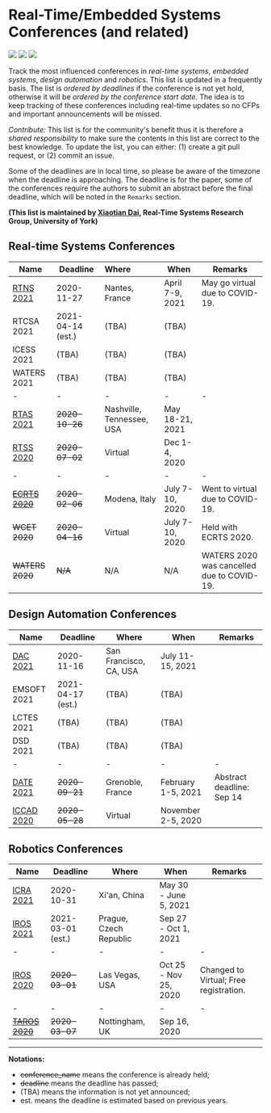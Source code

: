 # Real-Time/Embedded Systems Conferences (and related) 

![](https://badgen.net/github/stars/automaticdai/realtime-embedded-conferences)  ![](https://badgen.net/github/issues/automaticdai/realtime-embedded-conferences)  ![](https://badgen.net/github/contributors/automaticdai/realtime-embedded-conferences)

Track the most influenced conferences in *real-time systems*, *embedded systems*, *design automation* and *robotics*. This list is updated in a frequently basis. The list is *ordered by deadlines* if the conference is not yet hold, otherwise it will be *ordered by the conference start date*. The idea is to keep tracking of these conferences including real-time updates so no CFPs and important announcements will be missed.

*Contribute:* This list is for the community's benefit thus it is therefore a *shared responsibility* to make sure the contents in this list are correct to the best knowledge. To update the list, you can either: (1) create a git pull request, or (2) commit an issue.

Some of the deadlines are in local time, so please be aware of the timezone when the deadline is approaching. The deadline is for the paper, some of the conferences require the authors to submit an abstract before the final deadline, which will be noted in the `Remarks` section.

**(This list is maintained by [Xiaotian Dai](http://www.xiaotiandai.com), Real-Time Systems Research Group, University of York)**



## Real-time Systems Conferences

| Name                                          | Deadline          | Where                     | When            | Remarks                                    |
| --------------------------------------------- | ----------------- | :------------------------ | --------------- | ------------------------------------------ |
| [RTNS 2021](https://rtns2021.univ-nantes.fr/) | 2020-11-27        | Nantes, France            | April 7-9, 2021 | May go virtual due to COVID-19.            |
| RTCSA 2021                                    | 2021-04-14 (est.) | (TBA)                     | (TBA)           |                                            |
| ICESS 2021                                    | (TBA)             | (TBA)                     | (TBA)           |                                            |
| WATERS 2021                                   | (TBA)             | (TBA)                     | (TBA)           |                                            |
| -                                             | -                 | -                         | -               | -                                          |
| [RTAS 2021](http://2021.rtas.org/)            | ~~2020-10-26~~    | Nashville, Tennessee, USA | May 18-21, 2021 |                                            |
| [RTSS 2020](http://2020.rtss.org/)            | ~~2020-07-02~~    | Virtual                   | Dec 1-4, 2020   |                                            |
| -                                             | -                 | -                         | -               | -                                          |
| ~~[ECRTS 2020](https://www.ecrts.org/)~~      | ~~2020-02-06~~    | Modena, Italy             | July 7-10, 2020 | Went to virtual due to COVID-19.           |
| ~~WCET 2020~~                                 | ~~2020-04-16~~    | Virtual                   | July 7-10, 2020 | Held with ECRTS 2020.                      |
| ~~WATERS 2020~~                               | ~~N/A~~           | N/A                       | N/A             | WATERS 2020 was cancelled due to COVID-19. |



## Design Automation Conferences

| Name                                               | Deadline          | Where                  | When               | Remarks                   |
| -------------------------------------------------- | ----------------- | ---------------------- | ------------------ | ------------------------- |
| [DAC 2021](https://dac.com/call-for-contributions) | 2020-11-16        | San Francisco, CA, USA | July 11-15, 2021   |                           |
| EMSOFT 2021                                        | 2021-04-17 (est.) | (TBA)                  | (TBA)              |                           |
| LCTES 2021                                         | (TBA)             | (TBA)                  | (TBA)              |                           |
| DSD 2021                                           | (TBA)             | (TBA)                  | (TBA)              |                           |
| -                                                  | -                 | -                      | -                  | -                         |
| [DATE 2021](https://www.date-conference.com/)      | ~~2020-09-21~~    | Grenoble, France       | February 1-5, 2021 | Abstract deadline: Sep 14 |
| [ICCAD 2020](https://iccad.com/)                   | ~~2020-05-28~~    | Virtual                | November 2-5, 2020 |                           |



## Robotics Conferences

| Name                                                         | Deadline          | Where                  | When                  | Remarks                                |
| ------------------------------------------------------------ | ----------------- | ---------------------- | --------------------- | -------------------------------------- |
| [ICRA 2021](http://www.icra2021.org/)                        | 2020-10-31        | Xi'an, China           | May 30 - June 5, 2021 |                                        |
| [IROS 2021](http://www.iros2021.org/)                        | 2021-03-01 (est.) | Prague, Czech Republic | Sep 27 - Oct 1, 2021  |                                        |
| -                                                            | -                 | -                      | -                     | -                                      |
| [IROS 2020](https://www.iros2020.org/index.html)             | ~~2020-03-01~~    | Las Vegas, USA         | Oct 25 - Nov 25, 2020 | Changed to Virtual; Free registration. |
| -                                                            | -                 | -                      | -                     | -                                      |
| ~~[TAROS 2020](https://www.nottingham.ac.uk/conference/fac-eng/taros/index.aspx)~~ | ~~2020-03-07~~    | Nottingham, UK         | Sep 16, 2020          |                                        |

---

**Notations:**

- ~~conference_name~~ means the conference is already held; 
- ~~deadline~~ means the deadline has passed;
- (TBA) means the information is not yet announced;
- est. means the deadline is estimated based on previous years.
